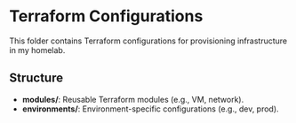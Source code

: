 # Terraform Configurations

This folder contains Terraform configurations for provisioning infrastructure in my homelab.

## Structure
- **modules/**: Reusable Terraform modules (e.g., VM, network).
- **environments/**: Environment-specific configurations (e.g., dev, prod).
